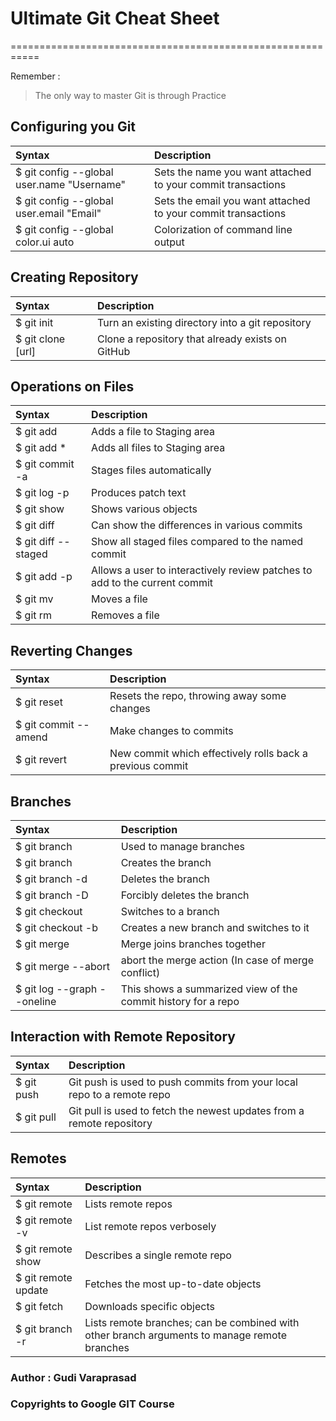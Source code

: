 # Ultimate Git Cheat Sheet
===========================================================

Remember :
> The only way to master Git is through Practice   

## Configuring you Git 

| Syntax | Description |                        
| :--- | :--- |                                                                                
| $ git config --global user.name "Username" | Sets the name you want attached to your commit transactions |          
| $ git config --global user.email "Email" | Sets the email you want attached to your commit transactions |             
| $ git config --global color.ui auto | Colorization of command line output |                                 

	
 ## Creating Repository

| Syntax | Description |                        
| :--- | :--- |                                                                                
| $ git init | Turn an existing directory into a git repository |          
| $ git clone [url] | Clone a repository that already exists on GitHub |             


 ## Operations on Files

| Syntax | Description |                        
| :--- | :--- |                                                                                
| $ git add <filename> | Adds a file to Staging area |          
| $ git add * | Adds all files to Staging area | 
| $ git commit -a | Stages files automatically |
| $ git log -p | Produces patch text |
| $ git show | Shows various objects |
| $ git diff | Can show the differences in various commits |
| $ git diff --staged | Show all staged files compared to the named commit |
| $ git add -p | Allows a user to interactively review patches to add to the current commit |
| $ git mv | Moves a file |
| $ git rm | Removes a file |
	

## Reverting Changes 

| Syntax | Description |                        
| :--- | :--- |                                                                                
| $ git reset | Resets the repo, throwing away some changes |          
| $ git commit --amend |  Make changes to commits |             
| $ git revert  | New commit which effectively rolls back a previous commit |


 ## Branches

| Syntax | Description |                        
| :--- | :--- |                                                                                
| $ git branch | Used to manage branches |          
| $ git branch <name> | Creates the branch | 
| $ git branch -d <name> | Deletes the branch |
| $ git branch -D <name> | Forcibly deletes the branch |
| $ git checkout <branch> | Switches to a branch |
| $ git checkout -b <branch> | Creates a new branch and switches to it |
| $ git merge <branch> | Merge joins branches together |
| $ git merge --abort | abort the merge action (In case of merge conflict) |
| $ git log --graph --oneline | This shows a summarized view of the commit history for a repo |
	

## Interaction with Remote Repository

| Syntax | Description |                        
| :--- | :--- |                                                                                
| $ git push | Git push is used to push commits from your local repo to a remote repo |          
| $ git pull | Git pull is used to fetch the newest updates from a remote repository |  


 ## Remotes

| Syntax | Description |                        
| :--- | :--- |                                                                                
| $ git remote | Lists remote repos |          
| $ git remote -v | List remote repos verbosely | 
| $ git remote show <name> | Describes a single remote repo |
| $ git remote update | Fetches the most up-to-date objects |
| $ git fetch | Downloads specific objects |
| $ git branch -r | Lists remote branches; can be combined with other branch arguments to manage remote branches |
	
	 	
### Author : Gudi Varaprasad
### Copyrights to Google GIT Course
	
	
	
